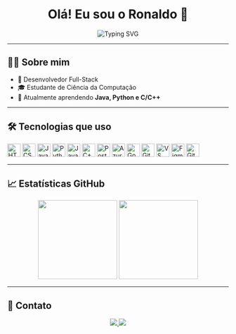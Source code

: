 <h1 align="center">Olá! Eu sou o Ronaldo 👋</h1>

<p align="center">
  <img src="https://readme-typing-svg.herokuapp.com?font=Fira+Code&size=22&duration=2000&pause=1000&color=00FFAA&center=true&vCenter=true&width=435&lines=Desenvolvedor+Full-Stack;Apaixonado+por+tecnologia+🚀" alt="Typing SVG" />
</p>

---

## 👨‍💻 Sobre mim

- 🚀 Desenvolvedor Full-Stack
- 🎓 Estudante de Ciência da Computação  
- 🌱 Atualmente aprendendo **Java, Python e C/C++**  

---

## 🛠️ Tecnologias que uso

<p align="left">
  <img src="https://cdn.jsdelivr.net/gh/devicons/devicon/icons/html5/html5-original.svg" height="30" alt="HTML" title="HTML"/>
  <img src="https://cdn.jsdelivr.net/gh/devicons/devicon/icons/css3/css3-original.svg" height="30" alt="CSS" title="CSS"/>
  <img src="https://cdn.jsdelivr.net/gh/devicons/devicon/icons/javascript/javascript-original.svg" height="30" alt="JavaScript" title="JavaScript"/>
  <img src="https://cdn.jsdelivr.net/gh/devicons/devicon/icons/python/python-original.svg" height="30" alt="Python" title="Python"/>
  <img src="https://cdn.jsdelivr.net/gh/devicons/devicon/icons/java/java-original.svg" height="30" alt="Java" title="Java"/>
  <img src="https://cdn.jsdelivr.net/gh/devicons/devicon/icons/cplusplus/cplusplus-original.svg" height="30" alt="C++" title="C++"/>
  <img src="https://cdn.jsdelivr.net/gh/devicons/devicon/icons/postgresql/postgresql-original.svg" height="30" alt="PostgreSQL" title="PostgreSQL"/>
  <img src="https://cdn.jsdelivr.net/gh/devicons/devicon/icons/azure/azure-original.svg" height="30" alt="Azure" title="Azure"/>
  <img src="https://cdn.jsdelivr.net/gh/devicons/devicon/icons/googlecloud/googlecloud-original.svg" height="30" alt="Google Cloud" title="Google Cloud"/>
  <img src="https://cdn.jsdelivr.net/gh/devicons/devicon/icons/git/git-original.svg" height="30" alt="Git" title="Git"/>
  <img src="https://cdn.jsdelivr.net/gh/devicons/devicon/icons/vscode/vscode-original.svg" height="30" alt="VS Code" title="VS Code"/>
  <img src="https://cdn.jsdelivr.net/gh/devicons/devicon/icons/figma/figma-original.svg" height="30" alt="Figma" title="Figma"/>
  <img src="https://cdn.jsdelivr.net/gh/devicons/devicon/icons/github/github-original.svg" height="30" alt="GitHub" title="GitHub"/>
</p>


---

## 📈 Estatísticas GitHub

<p align="center">
  <img height="180em" src="https://github-readme-stats.vercel.app/api?username=RonaldoBelo&show_icons=true&theme=radical&include_all_commits=true&count_private=true"/>
  <img height="180em" src="https://github-readme-stats.vercel.app/api/top-langs/?username=RonaldoBelo&layout=compact&langs_count=7&theme=radical"/>
</p>

---

## 🔗 Contato

<p align="center">
  <a href="https://linkedin.com/in/ronaldo-belo" target="_blank">
    <img src="https://img.shields.io/badge/LinkedIn-%230077B5.svg?style=for-the-badge&logo=linkedin&logoColor=white" />
  </a>
  <a href="mailto:ronaldobelo1909@email.com" target="_blank">
    <img src="https://img.shields.io/badge/Gmail-%23D14836.svg?style=for-the-badge&logo=gmail&logoColor=white" />
  </a>
</p>

